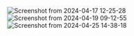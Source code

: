 ![Screenshot from 2024-04-17 12-25-28](https://github.com/itc-s23006/pre20240408/assets/131734583/e181baf5-7d94-4829-8b55-c11b1c770f3c)
![Screenshot from 2024-04-19 09-12-55](https://github.com/itc-s23006/pre20240408/assets/131734583/b58cc242-130a-479f-9b1a-dfa5477251e4)
![Screenshot from 2024-04-25 14-38-18](https://github.com/itc-s23006/pre20240408/assets/131734583/e5419f6a-da77-43ee-9146-fb8fcea59db4)
